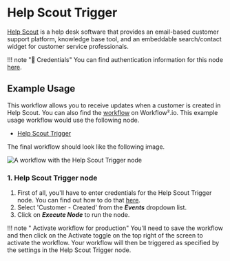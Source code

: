 # Help Scout Trigger

[Help Scout](https://www.helpscout.com/) is a help desk software that provides an email-based customer support platform, knowledge base tool, and an embeddable search/contact widget for customer service professionals.

!!! note "🔑 Credentials"
    You can find authentication information for this node [here](/workflow/integrations/credentials/helpScout/).


## Example Usage

This workflow allows you to receive updates when a customer is created in Help Scout. You can also find the [workflow](https://WF².io/workflows/669) on Workflow².io. This example usage workflow would use the following node.
- [Help Scout Trigger]()

The final workflow should look like the following image.

![A workflow with the Help Scout Trigger node](/_images/integrations/trigger-nodes/helpscouttrigger/workflow.png)

### 1. Help Scout Trigger node

1. First of all, you'll have to enter credentials for the Help Scout Trigger node. You can find out how to do that [here](/workflow/integrations/credentials/helpScout/).
2. Select 'Customer - Created' from the ***Events*** dropdown list.
3. Click on ***Execute Node*** to run the node.

!!! note " Activate workflow for production"
    You'll need to save the workflow and then click on the Activate toggle on the top right of the screen to activate the workflow. Your workflow will then be triggered as specified by the settings in the Help Scout Trigger node.

